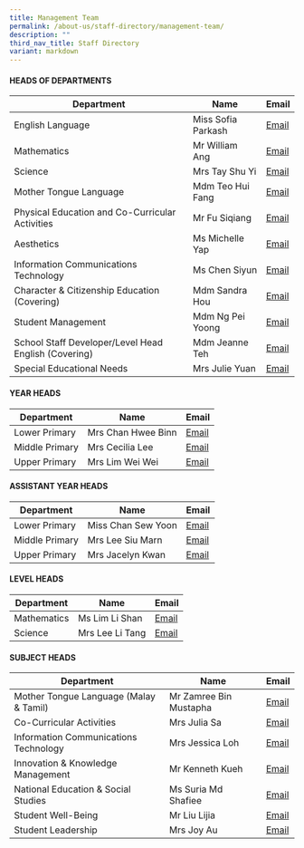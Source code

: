 ```yaml
---
title: Management Team
permalink: /about-us/staff-directory/management-team/
description: ""
third_nav_title: Staff Directory
variant: markdown
---
```

#### HEADS OF DEPARTMENTS

| Department | Name | Email |
| -------- | -------- | -------- |
| English Language     | Miss Sofia Parkash     | <a href="mailto:sofia_gita_parkash@moe.edu.sg" target="">Email</a>     |
| Mathematics     | Mr William Ang     | <a href="mailto:ang_kia_wei_william@moe.edu.sg" target="">Email</a>     |
| Science     | Mrs Tay Shu Yi     | <a href="mailto:wee_shu_yi@moe.edu.sg" target="">Email</a>     |
| Mother Tongue Language     | Mdm Teo Hui Fang    | <a href="mailto:teo_hui_fang@moe.edu.sg" target="">Email</a>     |
| Physical Education and Co-Curricular Activities     | Mr Fu Siqiang    | <a href="mailto:fu_siqiang@moe.edu.sg" target="">Email</a>    |
| Aesthetics     | Ms Michelle Yap     | <a href="mailto:yap_hui_ching_michelle@moe.edu.sg" target="">Email</a>     |
| Information Communications Technology    | Ms Chen Siyun    | <a href="mailto:chen_siyun@moe.edu.sg" target="">Email</a>     |
| Character &amp; Citizenship Education (Covering)     | Mdm Sandra Hou     | <a href="mailto:hou_may_wah_sandra@moe.edu.sg" target="">Email</a>    |
| Student Management    | Mdm Ng Pei Yoong   | <a href="mailto:ng_pei_yoong@moe.edu.sg" target="">Email</a>    |
| School Staff Developer/Level Head English (Covering)     | Mdm Jeanne Teh     | <a href="mailto:teh_hsiao_chuin@moe.edu.sg" target="">Email</a>    |
| Special Educational Needs     | Mrs Julie Yuan     | <a href="mailto:julie_phoebe_low@moe.edu.sg" target="">Email</a>     |

#### YEAR HEADS

| Department | Name | Email |
| -------- | -------- | -------- |
| Lower Primary     | Mrs Chan Hwee Binn     | <a href="mailto:seah_hwee_binn@moe.edu.sg" target="">Email</a>     |
| Middle Primary     | Mrs Cecilia Lee    | <a href="mailto:cecilia_peralta_lee@moe.edu.sg" target="">Email</a>     |
| Upper Primary     | Mrs Lim Wei Wei     | <a href="mailto:chua_wei_wei@moe.edu.sg" target="">Email</a>     |

#### ASSISTANT YEAR HEADS

| Department | Name | Email |
| -------- | -------- | -------- |
| Lower Primary     | Miss Chan Sew Yoon     | <a href="mailto:chan_sew_yoon@moe.edu.sg" target="">Email</a>     |
| Middle Primary     | Mrs Lee Siu Marn    | <a href="mailto:leong_siu_marn@moe.edu.sg" target="">Email</a>     |
| Upper Primary     | Mrs Jacelyn Kwan     | <a href="mailto:chia_pin_jhin@moe.edu.sg" target="">Email</a>     |

#### LEVEL HEADS

| Department | Name | Email |
| -------- | -------- | -------- |
| Mathematics    | Ms Lim Li Shan     | <a href="mailto:lim_li_shan@moe.edu.sg" target="">Email</a>     |
| Science     | Mrs Lee Li Tang     | <a href="mailto:tang_li_tang@moe.edu.sg" target="">Email</a>     |

#### SUBJECT HEADS

| Department | Name | Email |
| -------- | -------- | -------- |
| Mother Tongue Language (Malay &amp; Tamil)    | Mr Zamree Bin Mustapha     | <a href="mailto:zamree_mustapha@moe.edu.sg" target="">Email</a>     |
| Co-Curricular Activities     | Mrs Julia Sa     | <a href="mailto:lim_mei_chia_julia@moe.edu.sg" target="">Email</a>     |
| Information Communications Technology     | Mrs Jessica Loh     | <a href="mailto:teo_yiying_jessica@moe.edu.sg" target="">Email</a>     |
| Innovation &amp; Knowledge Management     | Mr Kenneth Kueh     | <a href="mailto:kenneth_kueh@moe.edu.sg" target="">Email</a>    |
| National Education &amp; Social Studies     | Ms Suria Md Shafiee     | <a href="mailto:suria_mohamed_shafiee@moe.edu.sg" target="">Email</a>     |
| Student Well-Being     | Mr Liu Lijia     | <a href="mailto:liu_lijia@moe.edu.sg" target="">Email</a>     |
| Student Leadership     | Mrs Joy Au     | <a href="mailto:tham_kar_yee@moe.edu.sg" target="">Email</a>     |